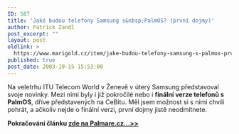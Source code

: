 ```yaml
---
ID: 587
title: 'Jaké budou telefony Samsung s&nbsp;PalmOS? (první dojmy)'
author: Patrick Zandl
post_excerpt: ""
layout: post
oldlink: >
  https://www.marigold.cz/item/jake-budou-telefony-samsung-s-palmos-prvni-dojmy
published: true
post_date: 2003-10-15 15:53:00
---
```

<p>
Na veletrhu ITU Telecom World v Ženevě v úterý Samsung představoval svoje novinky. Mezi nimi byly i již pokročilé nebo i <STRONG>finální verze telefonů s PalmOS</STRONG>, dříve představených na CeBitu. Měl jsem možnost si s nimi chvíli pohrát, a ačkoliv nejde o finální verzi, první dojmy jistě neodmítnete. </p>

<p>
<STRONG>Pokračování článku </STRONG><A href="http://palmare.idnes.cz/PalmOS/PalmOS_Hardware/samsung031016.html"><STRONG>zde na Palmare.cz...&gt;&gt;</STRONG></A></p>
